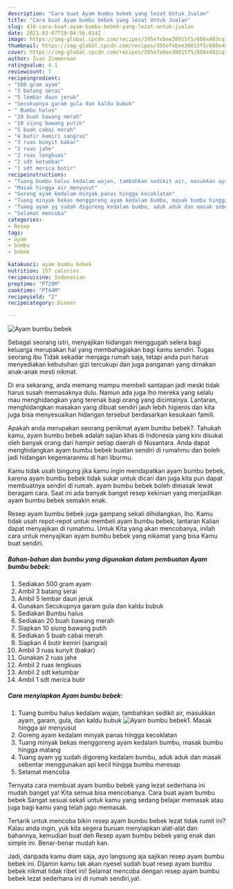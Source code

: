 ```yaml
---
description: "Cara buat Ayam bumbu bebek yang lezat Untuk Jualan"
title: "Cara buat Ayam bumbu bebek yang lezat Untuk Jualan"
slug: 410-cara-buat-ayam-bumbu-bebek-yang-lezat-untuk-jualan
date: 2021-03-07T19:04:56.014Z
image: https://img-global.cpcdn.com/recipes/395efebee30015f5/680x482cq70/ayam-bumbu-bebek-foto-resep-utama.jpg
thumbnail: https://img-global.cpcdn.com/recipes/395efebee30015f5/680x482cq70/ayam-bumbu-bebek-foto-resep-utama.jpg
cover: https://img-global.cpcdn.com/recipes/395efebee30015f5/680x482cq70/ayam-bumbu-bebek-foto-resep-utama.jpg
author: Ivan Zimmerman
ratingvalue: 4.1
reviewcount: 7
recipeingredient:
- "500 gram ayam"
- "3 batang serai"
- "5 lembar daun jeruk"
- "Secukupnya garam gula dan kaldu bubuk"
- " Bumbu halus"
- "20 buah bawang merah"
- "10 siung bawang putih"
- "5 buah cabai merah"
- "4 butir kemiri sangrai"
- "3 ruas kunyit bakar"
- "2 ruas jahe"
- "2 ruas lengkuas"
- "2 sdt ketumbar"
- "1 sdt merica butir"
recipeinstructions:
- "Tuang bumbu halus kedalam wajan, tambahkan sedikit air, masukkan ayam, garam, gula, dan kaldu bubuk"
- "Masak hingga air menyusut"
- "Goreng ayam kedalam minyak panas hingga kecoklatan"
- "Tuang minyak bekas menggoreng ayam kedalam bumbu, masak bumbu hingga matang"
- "Tuang ayam yg sudah digoreng kedalam bumbu, aduk aduk dan masak sebentar menggunakan api kecil hingga bumbu meresap"
- "Selamat mencoba"
categories:
- Resep
tags:
- ayam
- bumbu
- bebek

katakunci: ayam bumbu bebek 
nutrition: 257 calories
recipecuisine: Indonesian
preptime: "PT20M"
cooktime: "PT44M"
recipeyield: "2"
recipecategory: Dinner

---
```



![Ayam bumbu bebek](https://img-global.cpcdn.com/recipes/395efebee30015f5/680x482cq70/ayam-bumbu-bebek-foto-resep-utama.jpg)

Sebagai seorang istri, menyajikan hidangan menggugah selera bagi keluarga merupakan hal yang membahagiakan bagi kamu sendiri. Tugas seorang ibu Tidak sekadar menjaga rumah saja, tetapi anda pun harus menyediakan kebutuhan gizi tercukupi dan juga panganan yang dimakan anak-anak mesti nikmat.

Di era  sekarang, anda memang mampu membeli santapan jadi meski tidak harus susah memasaknya dulu. Namun ada juga lho mereka yang selalu mau menghidangkan yang terenak bagi orang yang dicintainya. Lantaran, menghidangkan masakan yang dibuat sendiri jauh lebih higienis dan kita juga bisa menyesuaikan hidangan tersebut berdasarkan kesukaan famili. 



Apakah anda merupakan seorang penikmat ayam bumbu bebek?. Tahukah kamu, ayam bumbu bebek adalah sajian khas di Indonesia yang kini disukai oleh banyak orang dari hampir setiap daerah di Nusantara. Anda dapat menghidangkan ayam bumbu bebek buatan sendiri di rumahmu dan boleh jadi hidangan kegemaranmu di hari liburmu.

Kamu tidak usah bingung jika kamu ingin mendapatkan ayam bumbu bebek, karena ayam bumbu bebek tidak sukar untuk dicari dan juga kita pun dapat membuatnya sendiri di rumah. ayam bumbu bebek boleh dimasak lewat beragam cara. Saat ini ada banyak banget resep kekinian yang menjadikan ayam bumbu bebek semakin enak.

Resep ayam bumbu bebek juga gampang sekali dihidangkan, lho. Kamu tidak usah repot-repot untuk membeli ayam bumbu bebek, lantaran Kalian dapat menyajikan di rumahmu. Untuk Kita yang akan mencobanya, inilah cara untuk menyajikan ayam bumbu bebek yang nikamat yang bisa Kamu buat sendiri.

<!--inarticleads1-->

##### Bahan-bahan dan bumbu yang digunakan dalam pembuatan Ayam bumbu bebek:

1. Sediakan 500 gram ayam
1. Ambil 3 batang serai
1. Ambil 5 lembar daun jeruk
1. Gunakan Secukupnya garam gula dan kaldu bubuk
1. Sediakan  Bumbu halus
1. Sediakan 20 buah bawang merah
1. Siapkan 10 siung bawang putih
1. Sediakan 5 buah cabai merah
1. Siapkan 4 butir kemiri (sangrai)
1. Ambil 3 ruas kunyit (bakar)
1. Gunakan 2 ruas jahe
1. Ambil 2 ruas lengkuas
1. Ambil 2 sdt ketumbar
1. Ambil 1 sdt merica butir




<!--inarticleads2-->

##### Cara menyiapkan Ayam bumbu bebek:

1. Tuang bumbu halus kedalam wajan, tambahkan sedikit air, masukkan ayam, garam, gula, dan kaldu bubuk
<img src="https://img-global.cpcdn.com/steps/b37a4b351af3f2ba/160x128cq70/ayam-bumbu-bebek-langkah-memasak-1-foto.jpg" alt="Ayam bumbu bebek">1. Masak hingga air menyusut
1. Goreng ayam kedalam minyak panas hingga kecoklatan
1. Tuang minyak bekas menggoreng ayam kedalam bumbu, masak bumbu hingga matang
1. Tuang ayam yg sudah digoreng kedalam bumbu, aduk aduk dan masak sebentar menggunakan api kecil hingga bumbu meresap
1. Selamat mencoba




Ternyata cara membuat ayam bumbu bebek yang lezat sederhana ini mudah banget ya! Kita semua bisa mencobanya. Cara buat ayam bumbu bebek Sangat sesuai sekali untuk kamu yang sedang belajar memasak atau juga bagi kamu yang telah jago memasak.

Tertarik untuk mencoba bikin resep ayam bumbu bebek lezat tidak rumit ini? Kalau anda ingin, yuk kita segera buruan menyiapkan alat-alat dan bahannya, kemudian buat deh Resep ayam bumbu bebek yang enak dan simple ini. Benar-benar mudah kan. 

Jadi, daripada kamu diam saja, ayo langsung aja sajikan resep ayam bumbu bebek ini. Dijamin kamu tak akan nyesel sudah buat resep ayam bumbu bebek nikmat tidak ribet ini! Selamat mencoba dengan resep ayam bumbu bebek lezat sederhana ini di rumah sendiri,ya!.

